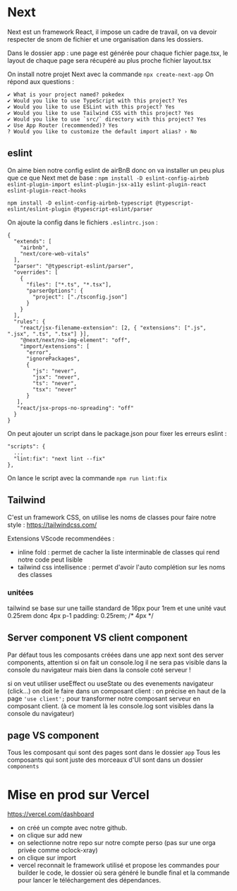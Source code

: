 # Next

Next est un framework React, il impose un cadre de travail, on va devoir respecter de snom de fichier et une organisation dans les dossiers.

Dans le dossier app : une page est générée pour chaque fichier page.tsx, le layout de chaque page sera récupéré au plus proche fichier layout.tsx

On install notre projet Next avec la commande `npx create-next-app`
On répond aux questions :
```
✔ What is your project named? pokedex
✔ Would you like to use TypeScript with this project? Yes
✔ Would you like to use ESLint with this project? Yes
✔ Would you like to use Tailwind CSS with this project? Yes
✔ Would you like to use `src/` directory with this project? Yes
✔ Use App Router (recommended)? Yes
? Would you like to customize the default import alias? › No
```

## eslint

On aime bien notre config eslint de airBnB donc on va installer un peu plus que ce que Next met de base : 
`npm install -D eslint-config-airbnb eslint-plugin-import eslint-plugin-jsx-a11y eslint-plugin-react eslint-plugin-react-hooks`

`npm install -D eslint-config-airbnb-typescript @typescript-eslint/eslint-plugin @typescript-eslint/parser`

On ajoute la config dans le fichiers `.eslintrc.json` :
```
{
  "extends": [
    "airbnb",
    "next/core-web-vitals"
  ],
  "parser": "@typescript-eslint/parser",
  "overrides": [
    {
      "files": ["*.ts", "*.tsx"],
      "parserOptions": {
        "project": ["./tsconfig.json"]
      }
    }
  ],
  "rules": {
    "react/jsx-filename-extension": [2, { "extensions": [".js", ".jsx", ".ts", ".tsx"] }],
    "@next/next/no-img-element": "off",
    "import/extensions": [
      "error",
      "ignorePackages",
      {
        "js": "never",
        "jsx": "never",
        "ts": "never",
        "tsx": "never"
      }
   ],
   "react/jsx-props-no-spreading": "off"
  }
}
```

On peut ajouter un script dans le package.json pour fixer les erreurs eslint : 
```
"scripts": {
  ...
  "lint:fix": "next lint --fix"
},
```
On lance le script avec la commande `npm run lint:fix`

## Tailwind

C'est un framework CSS, on utilise les noms de classes pour faire notre style : https://tailwindcss.com/

Extensions VScode recommendées : 
- inline fold : permet de cacher la liste interminable de classes qui rend notre code peut lisible
- tailwind css intellisence : permet d'avoir l'auto complétion sur les noms des classes

### unitées

tailwind se base sur une taille standard de 16px pour 1rem et une unité vaut 0.25rem donc 4px
p-1	padding: 0.25rem; /* 4px */

## Server component VS client component

Par défaut tous les composants créées dans une app next sont des server components, attention si on fait un console.log il ne sera pas visible dans la console du navigateur mais bien dans la console coté serveur !

si on veut utiliser useEffect ou useState ou des evenements navigateur (click...) on doit le faire dans un composant client : on précise en haut de la page `'use client';` pour transformer notre composant serveur en composant client. (à ce moment là les console.log sont visibles dans la console du navigateur)

## page VS component

Tous les composant qui sont des pages sont dans le dossier `app`
Tous les composants qui sont juste des morceaux d'UI sont dans un dossier `components`

# Mise en prod sur Vercel

https://vercel.com/dashboard
- on créé un compte avec notre github.
- on clique sur add new
- on selectionne notre repo sur notre compte perso (pas sur une orga privée comme oclock-xray)
- on clique sur import
- vercel reconnait le framework utilisé et propose les commandes pour builder le code, le dossier où sera généré le bundle final et la commande pour lancer le téléchargement des dépendances.